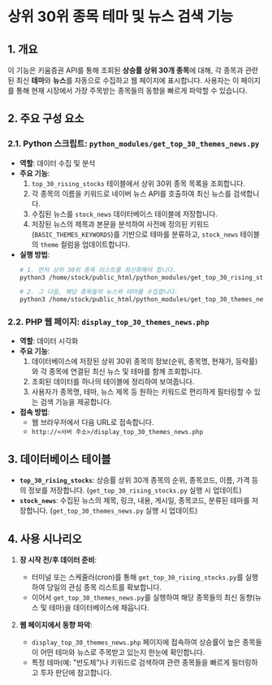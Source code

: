 
# 상위 30위 종목 테마 및 뉴스 검색 기능

## 1. 개요

이 기능은 키움증권 API를 통해 조회된 **상승률 상위 30개 종목**에 대해, 각 종목과 관련된 최신 **테마**와 **뉴스**를 자동으로 수집하고 웹 페이지에 표시합니다. 사용자는 이 페이지를 통해 현재 시장에서 가장 주목받는 종목들의 동향을 빠르게 파악할 수 있습니다.

## 2. 주요 구성 요소

### 2.1. Python 스크립트: `python_modules/get_top_30_themes_news.py`

- **역할**: 데이터 수집 및 분석
- **주요 기능**:
    1.  `top_30_rising_stocks` 테이블에서 상위 30위 종목 목록을 조회합니다.
    2.  각 종목의 이름을 키워드로 네이버 뉴스 API를 호출하여 최신 뉴스를 검색합니다.
    3.  수집된 뉴스를 `stock_news` 데이터베이스 테이블에 저장합니다.
    4.  저장된 뉴스의 제목과 본문을 분석하여 사전에 정의된 키워드(`BASIC_THEMES_KEYWORDS`)를 기반으로 테마를 분류하고, `stock_news` 테이블의 `theme` 컬럼을 업데이트합니다.
- **실행 방법**:
    ```bash
    # 1. 먼저 상위 30위 종목 리스트를 최신화해야 합니다.
    python3 /home/stock/public_html/python_modules/get_top_30_rising_stocks.py

    # 2. 그 다음, 해당 종목들의 뉴스와 테마를 수집합니다.
    python3 /home/stock/public_html/python_modules/get_top_30_themes_news.py
    ```

### 2.2. PHP 웹 페이지: `display_top_30_themes_news.php`

- **역할**: 데이터 시각화
- **주요 기능**:
    1.  데이터베이스에 저장된 상위 30위 종목의 정보(순위, 종목명, 현재가, 등락률)와 각 종목에 연결된 최신 뉴스 및 테마를 함께 조회합니다.
    2.  조회된 데이터를 하나의 테이블에 정리하여 보여줍니다.
    3.  사용자가 종목명, 테마, 뉴스 제목 등 원하는 키워드로 편리하게 필터링할 수 있는 검색 기능을 제공합니다.
- **접속 방법**:
    - 웹 브라우저에서 다음 URL로 접속합니다.
    - `http://<서버 주소>/display_top_30_themes_news.php`

## 3. 데이터베이스 테이블

- **`top_30_rising_stocks`**: 상승률 상위 30개 종목의 순위, 종목코드, 이름, 가격 등의 정보를 저장합니다. (`get_top_30_rising_stocks.py` 실행 시 업데이트)
- **`stock_news`**: 수집된 뉴스의 제목, 링크, 내용, 게시일, 종목코드, 분류된 테마를 저장합니다. (`get_top_30_themes_news.py` 실행 시 업데이트)

## 4. 사용 시나리오

1.  **장 시작 전/후 데이터 준비**:
    - 터미널 또는 스케줄러(cron)를 통해 `get_top_30_rising_stocks.py`를 실행하여 당일의 관심 종목 리스트를 확보합니다.
    - 이어서 `get_top_30_themes_news.py`를 실행하여 해당 종목들의 최신 동향(뉴스 및 테마)을 데이터베이스에 채웁니다.

2.  **웹 페이지에서 동향 파악**:
    - `display_top_30_themes_news.php` 페이지에 접속하여 상승률이 높은 종목들이 어떤 테마와 뉴스로 주목받고 있는지 한눈에 확인합니다.
    - 특정 테마(예: "반도체")나 키워드로 검색하여 관련 종목들을 빠르게 필터링하고 투자 판단에 참고합니다.

